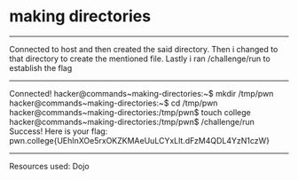 # making directories
***
Connected to host and then created the said directory. Then i changed to that directory to create the mentioned file. Lastly i ran /challenge/run to establish the flag
***
Connected!
hacker@commands~making-directories:~$ mkdir /tmp/pwn
hacker@commands~making-directories:~$ cd /tmp/pwn
hacker@commands~making-directories:/tmp/pwn$ touch college
hacker@commands~making-directories:/tmp/pwn$ /challenge/run
Success! Here is your flag:
pwn.college{UEhInXOe5rxOKZKMAeUuLCYxLlt.dFzM4QDL4YzN1czW}
***
Resources used:
Dojo
